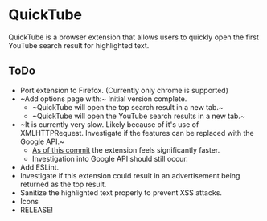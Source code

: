 # QuickTube
QuickTube is a browser extension that allows users to quickly open the first YouTube search result for highlighted text.

## ToDo
* Port extension to Firefox. (Currently only chrome is supported)
* ~Add options page with:~ Initial version complete.
  * ~QuickTube will open the top search result in a new tab.~
  * ~QuickTube will open the YouTube search results in a new tab.~
* ~It is currently very slow. Likely because of it's use of XMLHTTPRequest. Investigate if the features can be replaced with the Google API.~
  * [As of this commit](https://github.com/cdnexport/QuickTube/commit/c3479ae780ffef94fcf9614162b06ba2c34ab800) the extension feels significantly faster.
  * Investigation into Google API should still occur.
* Add ESLint.
* Investigate if this extension could result in an advertisement being returned as the top result.
* Sanitize the highlighted text properly to prevent XSS attacks.
* Icons
* RELEASE!
